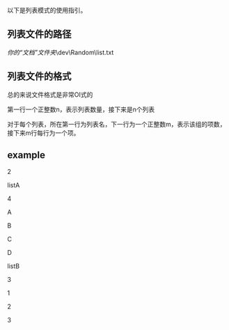 以下是列表模式的使用指引。

## 列表文件的路径

*你的“文档”文件夹*\dev\Random\list.txt

## 列表文件的格式

总的来说文件格式是非常OI式的

第一行一个正整数n，表示列表数量，接下来是n个列表

对于每个列表，所在第一行为列表名，下一行为一个正整数m，表示该组的项数，接下来m行每行为一个项。

## example

2

listA

4

A

B

C

D

listB

3

1

2

3

